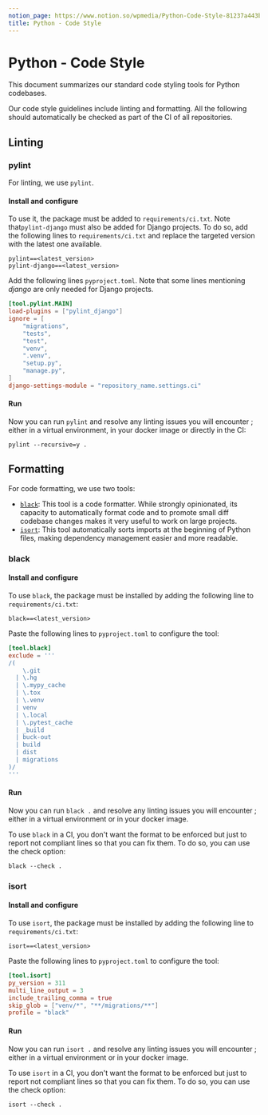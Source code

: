 ```yaml
---
notion_page: https://www.notion.so/wpmedia/Python-Code-Style-81237a443b514d8dafb033efe7cdb4f1?pvs=4
title: Python - Code Style
---
```


# Python - Code Style

This document summarizes our standard code styling tools for Python codebases.

Our code style guidelines include linting and formatting. All the following should automatically be checked as part of the CI of all repositories.

## Linting

### pylint

For linting, we use `pylint`. 

#### Install and configure

To use it, the package must be added to `requirements/ci.txt`. Note that`pylint-django` must also be added for Django projects. To do so, add the following lines to `requirements/ci.txt` and replace the targeted version with the latest one available.

```
pylint==<latest_version>
pylint-django==<latest_version>
```

Add the following lines `pyproject.toml`. Note that some lines mentioning *django* are only needed for Django projects.

```toml
[tool.pylint.MAIN]
load-plugins = ["pylint_django"]
ignore = [
    "migrations",
    "tests",
    "test",
    "venv",
    ".venv",
    "setup.py",
    "manage.py",
]
django-settings-module = "repository_name.settings.ci"

```

#### Run

Now you can run `pylint` and resolve any linting issues you will encounter ; either in a virtual environment, in your docker image or directly in the CI:

```
pylint --recursive=y .
```

## Formatting

For code formatting, we use two tools: 
- [`black`](https://black.readthedocs.io/en/stable/): This tool is a code formatter. While strongly opinionated, its capacity to automatically format code and to promote small diff codebase changes makes it very useful to work on large projects.
- [`isort`](https://pycqa.github.io/isort/): This tool automatically sorts imports at the beginning of Python files, making dependency management easier and more readable.

### black

#### Install and configure

To use `black`, the package must be installed by adding the following line to `requirements/ci.txt`:

```
black==<latest_version>
```

Paste the following lines to `pyproject.toml` to configure the tool:

```toml
[tool.black]
exclude = '''
/(
    \.git
  | \.hg
  | \.mypy_cache
  | \.tox
  | \.venv
  | venv
  | \.local
  | \.pytest_cache
  | _build
  | buck-out
  | build
  | dist
  | migrations
)/
'''
```

#### Run

Now you can run `black .` and resolve any linting issues you will encounter ; either in a virtual environment or in your docker image.

To use `black` in a CI, you don't want the format to be enforced but just to report not compliant lines so that you can fix them. To do so, you can use the check option: 

```
black --check .
```

### isort

#### Install and configure

To use `isort`, the package must be installed by adding the following line to `requirements/ci.txt`:

```
isort==<latest_version>
```

Paste the following lines to `pyproject.toml` to configure the tool:

```toml
[tool.isort]
py_version = 311
multi_line_output = 3
include_trailing_comma = true
skip_glob = ["venv/*", "**/migrations/**"]
profile = "black"
```

#### Run

Now you can run `isort .` and resolve any linting issues you will encounter ; either in a virtual environment or in your docker image.

To use `isort` in a CI, you don't want the format to be enforced but just to report not compliant lines so that you can fix them. To do so, you can use the check option: 

```
isort --check .
```
